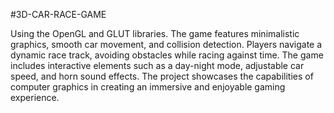 #3D-CAR-RACE-GAME 

Using the OpenGL and GLUT libraries. The game features minimalistic graphics, smooth car movement, and collision detection. Players navigate a dynamic race track, avoiding obstacles while racing against time. The game includes interactive elements such as a day-night mode, adjustable car speed, and horn sound effects. The project showcases the capabilities of computer graphics in creating an immersive and enjoyable gaming experience.